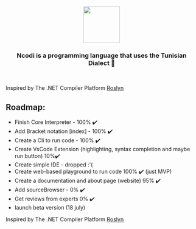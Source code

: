 <h1 align="center">
  <img src="https://github.com/azizamari/Ncodi/blob/0c25d9232d3cd601e3fcac9cac83a97be168658d/icon-05.png" width="96px"/>
</h1>
<h3 align="center"><Under Construction> Ncodi is a programming language that uses the Tunisian Dialect 🔹</h3><br>


Inspired by The .NET Compiler Platform [Roslyn](https://github.com/dotnet/roslyn)
## Roadmap:
* Finish Core Interpreter - 100% ✔️
* Add Bracket notation [index] - 100% ✔️
* Create a Cli to run code - 100% ✔️
* Create VsCode Extension (highlighting, syntax completion and maybe run button) 10%✔️
* Create simple IDE - dropped :'( 
* Create web-based playground to run code 100% ✔️ (just MVP)
* Create a documentation and about page (website) 95% ✔️
* Add sourceBrowser - 0% ✔️
* Get reviews from experts 0% ✔️
* launch beta version (18 july)

Inspired by The .NET Compiler Platform [Roslyn](https://github.com/dotnet/roslyn)
